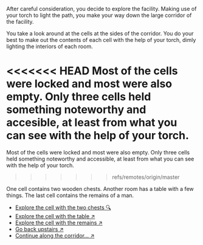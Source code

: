 After careful consideration, you decide to explore the facility. Making use of your torch to light the path, you make your way down the large corridor of the facility. 

You take a look around at the cells at the sides of the corridor. You do your best to make out the contents of each cell with the help of your torch, dimly lighting the interiors of each room.

<<<<<<< HEAD
Most of the cells were locked and most were also empty. Only three cells held something noteworthy and accesible, at least from what you can see with the help of your torch.
=======
Most of the cells were locked and most were also empty. Only three cells held something noteworthy and accessible, at least from what you can see with the help of your torch.
>>>>>>> refs/remotes/origin/master

One cell contains two wooden chests. Another room has a table with a few things. The last cell contains the remains of a man.

- [Explore the cell with the two chests 🔍](6-D.md)
- [Explore the cell with the table ↗](6-E.md)
- [Explore the cell with the remains ↗](6-F.md)
- [Go back upstairs ↗](6-B.md)
- [Continue along the corridor... ↗](../4/0.md)
